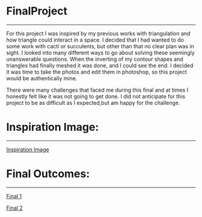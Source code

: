 # FinalProject
***
For this project I was inspired by my previous works with triangulation and how triangle could interact in a space. I decided
that I had wanted to do some work with cacti or succulents, but other than that no clear plan was in sight. I looked into many
different ways to go about solving these seemingly unanswerable questions. When the inverting of my contour shapes and 
triangles had finally meshed it was done, and I could see the end. I decided it was time to take the photos and edit them in 
photoshop, so this project would be authentically mine. 

There were many challenges that faced me during this final and at times I honestly felt like it was not going to get done. I
did not anticipate for this project to be as difficult as I expected,but am happy for the challenge. 

# Inspiration Image:
***
[Inspiration Image](https://www.instagram.com/p/BdVmDFQnr0z/?taken-by=auto_focuss)



# Final Outcomes:
***
[Final 1](https://www.instagram.com/p/BigFWZXAEtM/?taken-by=auto_focuss)

[Final 2](https://www.instagram.com/p/BigFZ8wAltP/?taken-by=auto_focuss)

